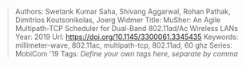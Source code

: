 > Authors: Swetank Kumar Saha, Shivang Aggarwal, Rohan Pathak, Dimitrios Koutsonikolas, Joerg Widmer
> Title: MuSher: An Agile Multipath-TCP Scheduler for Dual-Band 802.11ad/Ac Wireless LANs
> Year: 2019
> Url: https://doi.org/10.1145/3300061.3345435
> Keywords: millimeter-wave, 802.11ac, multipath-tcp, 802.11ad, 60 ghz
> Series: MobiCom '19
> Tags: *Define your own tags here, separate by comma*